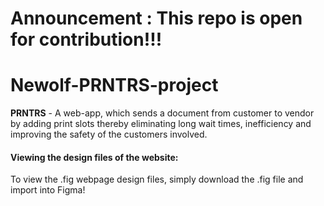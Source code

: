 # Announcement : This repo is open for contribution!!!

# Newolf-PRNTRS-project
**PRNTRS** - A web-app, which sends a document from customer to vendor by adding print slots thereby eliminating long wait times, inefficiency and improving the safety of the customers involved.

#### **Viewing the design files of the website:** 
To view the .fig webpage design files, simply download the .fig file and import into Figma!
